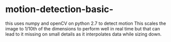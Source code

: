 # motion-detection-basic-
this uses numpy and openCV on python 2.7 to detect motion 
This scales the image to 1/10th of the dimensions to perform well in real time but that can lead to it missing on small details as it interpolates data while sizing down.
